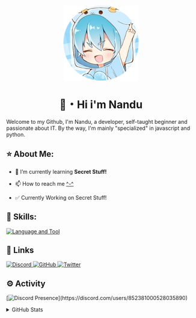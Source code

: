 <p align="center">
  <a href="/">
      <img 
      src="./assets/img/nanduwastaken.png" 
      alt="Nandu" 
      width="200" 
      height="200"
      >
  </a>
</p>

<h1 align="center">👋・Hi i'm Nandu</h1>


Welcome to my Github, I'm Nandu, a developer,
self-taught beginner and passionate about IT.
By the way, I'm mainly "specialized" in javascript and python.



## ⭐ About Me:

- 🔭 I’m currently learning **Secret Stuff!**

- 📫 How to reach me [^-^](https://tinyurl.com/NanduWasTaken)

- ✅ Currently Working on Secret Stuff!


## 📘 Skills:

[![Language and Tool](https://skillicons.dev/icons?i=javascript,typescript,nodejs,python,html,css,mongodb,replit,express,github,bootstrap,react,nextjs,git)](./)


## 🔗 Links

<a href="https://discord.com/users/852381000528035890" target="_blank" rel="noreferrer">
  <picture>
    <source media="(prefers-color-scheme: dark)" srcset="https://raw.githubusercontent.com/danielcranney/profileme-dev/main/public/icons/socials/discord.svg" />
    <source media="(prefers-color-scheme: light)" srcset="https://raw.githubusercontent.com/danielcranney/profileme-dev/main/public/icons/socials/discord.svg" />
    <img src="https://raw.githubusercontent.com/danielcranney/profileme-dev/main/public/icons/socials/discord.svg" alt="Discord" width="32" height="32" />
  </picture>
</a>
<a href="https://www.github.com/nanduwastaken" target="_blank" rel="noreferrer">
  <picture>
    <source media="(prefers-color-scheme: dark)" srcset="https://raw.githubusercontent.com/danielcranney/readme-generator/main/public/icons/socials/github-dark.svg" />
    <source media="(prefers-color-scheme: light)" srcset="https://raw.githubusercontent.com/danielcranney/readme-generator/main/public/icons/socials/github.svg" />
    <img src="https://raw.githubusercontent.com/danielcranney/readme-generator/main/public/icons/socials/github.svg" alt="GitHub" width="32" height="32" />
  </picture>
</a>
<a href="https://www.x.com/nanduwastaken" target="_blank" rel="noreferrer">
  <picture>
    <source media="(prefers-color-scheme: dark)" srcset="https://raw.githubusercontent.com/danielcranney/readme-generator/main/public/icons/socials/twitter-dark.svg" />
    <source media="(prefers-color-scheme: light)" srcset="https://raw.githubusercontent.com/danielcranney/readme-generator/main/public/icons/socials/twitter.svg" />
    <img src="https://raw.githubusercontent.com/danielcranney/readme-generator/main/public/icons/socials/twitter.svg" alt="Twitter" width="32" height="32" />
  </picture>
</a>




## ⚙️ Activity


[![Discord Presence](https://lanyard-profile-readme.vercel.app/api/852381000528035890?borderRadius=10px&idleMessage=Probably%20Playing!)](https://discord.com/users/852381000528035890)

 



<details>
    
<summary>GitHub Stats</summary>

[![NanduWasTaken's Github Stats](https://github-readme-stats.vercel.app/api?username=NanduWasTaken&count_private=true&show_icons=true&theme=midnight-purple)](https://github.com/NanduWasTaken)

   

[![NanduWasTaken's Github Stats](https://github-readme-stats.vercel.app/api/top-langs/?username=NanduWasTaken&layout=compact&theme=midnight-purple)](https://github.com/NanduWasTaken)

</details>






